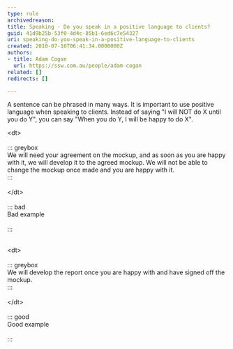 ```yaml
---
type: rule
archivedreason: 
title: Speaking - Do you speak in a positive language to clients?
guid: 41d9b25b-53f0-4d4c-85b1-6ed6c7e54327
uri: speaking-do-you-speak-in-a-positive-language-to-clients
created: 2010-07-16T06:41:34.0000000Z
authors:
- title: Adam Cogan
  url: https://ssw.com.au/people/adam-cogan
related: []
redirects: []

---
```


A sentence can be phrased in many ways. It is important to use positive language when speaking to clients. Instead of saying "I will NOT do X until you do Y", you can say "When you do Y, I will be happy to do X".   

<!--endintro-->
<dl>&lt;dt&gt;<br><br>::: greybox<br>We will need your agreement on the mockup, and as soon as you are happy with it, we will develop it to the agreed mockup. We will not be able to change the mockup once made and you are happy with it.<br>:::<br><br>&lt;/dt&gt;<br><br>::: bad<br>Bad example<br><br>:::<br><br></dl><dl>&lt;dt&gt;<br><br>::: greybox<br>We will develop the report once you are happy with and have signed off the mockup.<br>:::<br><br>&lt;/dt&gt;<br><br>::: good<br>Good example<br><br>:::<br><br></dl>
